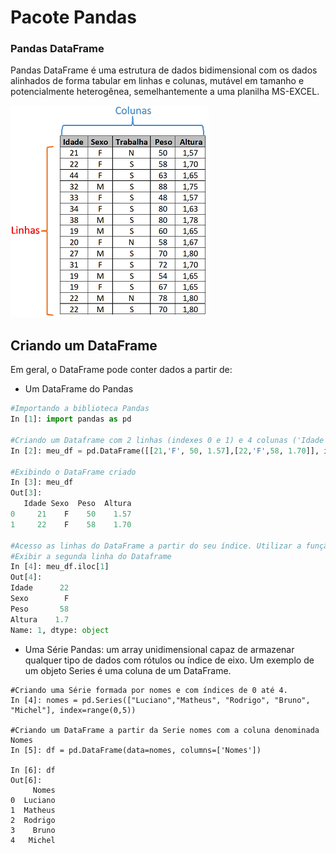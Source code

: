 # Pacote Pandas

### Pandas DataFrame

Pandas DataFrame é uma estrutura de dados bidimensional com os dados alinhados de forma tabular em linhas e colunas, mutável em tamanho e potencialmente heterogênea, semelhantemente a uma planilha MS-EXCEL.  

![funcao](/imagens/tabFrame.png)

## Criando um DataFrame

Em geral, o DataFrame pode conter dados a partir de:
+ Um DataFrame do Pandas
``` python
#Importando a biblioteca Pandas
In [1]: import pandas as pd

#Criando um Dataframe com 2 linhas (indexes 0 e 1) e 4 colunas ('Idade', 'Sexo', 'Peso', 'Altura').
In [2]: meu_df = pd.DataFrame([[21,'F', 50, 1.57],[22,'F',58, 1.70]], index=range(0,2), columns=['Idade', 'Sexo', 'Peso', 'Altura'])

#Exibindo o DataFrame criado
In [3]: meu_df
Out[3]: 
   Idade Sexo  Peso  Altura
0     21    F    50    1.57
1     22    F    58    1.70

#Acesso as linhas do DataFrame a partir do seu índice. Utilizar a função .iloc[indice].
#Exibir a segunda linha do Dataframe
In [4]: meu_df.iloc[1]
Out[4]: 
Idade      22
Sexo        F
Peso       58
Altura    1.7
Name: 1, dtype: object
```
+ Uma Série Pandas: um array unidimensional capaz de armazenar qualquer tipo de dados com rótulos ou índice de eixo. Um exemplo de um objeto Series é uma coluna de um DataFrame.
``` phyton
#Criando uma Série formada por nomes e com índices de 0 até 4.
In [4]: nomes = pd.Series(["Luciano","Matheus", "Rodrigo", "Bruno", "Michel"], index=range(0,5))

#Criando um DataFrame a partir da Serie nomes com a coluna denominada Nomes    
In [5]: df = pd.DataFrame(data=nomes, columns=['Nomes'])

In [6]: df
Out[6]: 
     Nomes
0  Luciano
1  Matheus
2  Rodrigo
3    Bruno
4   Michel

```
